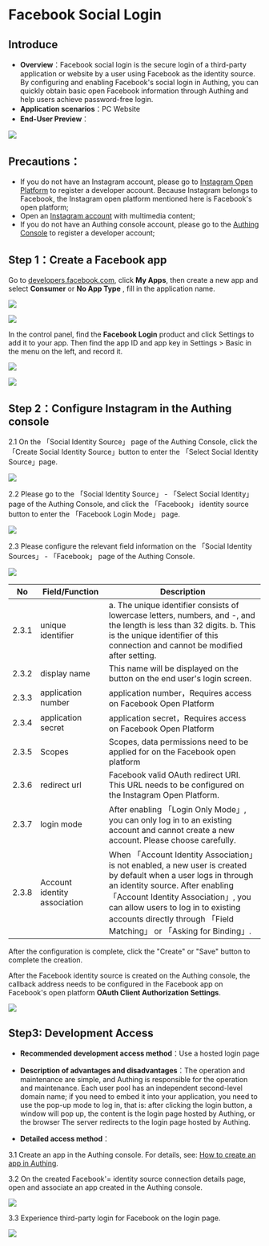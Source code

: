 # Facebook Social Login

<LastUpdated/>

## Introduce

- **Overview**：Facebook social login is the secure login of a third-party application or website by a user using Facebook as the identity source. By configuring and enabling Facebook's social login in Authing, you can quickly obtain basic open Facebook information through Authing and help users achieve password-free login.
- **Application scenarios**：PC Website
- **End-User Preview**：

![](./images/00-viewResult.png)

## Precautions：

- If you do not have an Instagram account, please go to [Instagram Open Platform](https://developers.facebook.com/) to register a developer account. Because Instagram belongs to Facebook, the Instagram open platform mentioned here is Facebook's open platform;
- Open an [Instagram account](https://www.instagram.com/) with multimedia content;
- If you do not have an Authing console account, please go to the [Authing Console](https://authing.cn/) to register a developer account;

## Step 1：Create a Facebook app

Go to [developers.facebook.com](https://developers.facebook.com/), click **My Apps**, then create a new app and select **Consumer** or **No App Type** , fill in the application name.

![](./images/1-metaCreateApp.png)

![](./images/2-metaSaveApp.png)

In the control panel, find the **Facebook Login** product and click Settings to add it to your app. Then find the app ID and app key in Settings > Basic in the menu on the left, and record it.

![](./images/3-metaAddFacebook.png)

![](./images/6-appidSecret.png)

## Step 2：Configure Instagram in the Authing console

2.1 On the 「Social Identity Source」 page of the Authing Console, click the 「Create Social Identity Source」button to enter the 「Select Social Identity Source」page.

![](./images/4-addMeta.png)

2.2 Please go to the 「Social Identity Source」 - 「Select Social Identity」 page of the Authing Console, and click the 「Facebook」 identity source button to enter the 「Facebook Login Mode」 page.

![](./images/5-choiceMeta.png)

2.3 Please configure the relevant field information on the 「Social Identity Sources」 - 「Facebook」 page of the Authing Console.

![](./images/7-savefacebook.png)

| No    | Field/Function               | Description                                                  |
| ----- | ---------------------------- | ------------------------------------------------------------ |
| 2.3.1 | unique identifier            | a. The unique identifier consists of lowercase letters, numbers, and -, and the length is less than 32 digits. b. This is the unique identifier of this connection and cannot be modified after setting. |
| 2.3.2 | display name                 | This name will be displayed on the button on the end user's login screen. |
| 2.3.3 | application number           | application number，Requires access on Facebook Open Platform |
| 2.3.4 | application secret           | application secret，Requires access on Facebook Open Platform |
| 2.3.5 | Scopes                       | Scopes, data permissions need to be applied for on the Facebook open platform |
| 2.3.6 | redirect url                 | Facebook valid OAuth redirect URI. This URL needs to be configured on the Instagram Open Platform. |
| 2.3.7 | login mode                   | After enabling 「Login Only Mode」, you can only log in to an existing account and cannot create a new account. Please choose carefully. |
| 2.3.8 | Account identity association | When 「Account Identity Association」is not enabled, a new user is created by default when a user logs in through an identity source. After enabling 「Account Identity Association」, you can allow users to log in to existing accounts directly through 「Field Matching」 or 「Asking for Binding」. |

After the configuration is complete, click the "Create" or "Save" button to complete the creation.

After the Facebook identity source is created on the Authing console, the callback address needs to be configured in the Facebook app on Facebook's open platform **OAuth Client Authorization Settings**.

![](./images/9-oauthUrl.png)

## Step3: Development Access

- **Recommended development access method**：Use a hosted login page

- **Description of advantages and disadvantages**：The operation and maintenance are simple, and Authing is responsible for the operation and maintenance. Each user pool has an independent second-level domain name; if you need to embed it into your application, you need to use the pop-up mode to log in, that is: after clicking the login button, a window will pop up, the content is the login page hosted by Authing, or the browser The server redirects to the login page hosted by Authing.

- **Detailed access method**：

3.1 Create an app in the Authing console. For details, see: [How to create an app in Authing](https://docs.authing.cn/v2/guides/app/create-app.html).

3.2 On the created Facebook'= identity source connection details page, open and associate an app created in the Authing console.

![](./images/8-openapp.png)

3.3 Experience third-party login for Facebook on the login page.

![](./images/10-loginpage.png)

